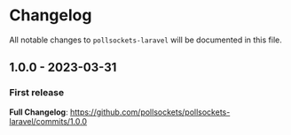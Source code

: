 # Changelog

All notable changes to `pollsockets-laravel` will be documented in this file.

## 1.0.0 - 2023-03-31

### First release

**Full Changelog**: https://github.com/pollsockets/pollsockets-laravel/commits/1.0.0
